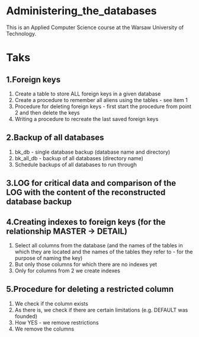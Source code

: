 # Administering_the_databases
This is an Applied Computer Science course at the Warsaw University of Technology. 


Taks
===========

1.Foreign keys
---------
1. Create a table to store ALL foreign keys in a given database
2. Create a procedure to remember all aliens using the tables - see item 1
3. Procedure for deleting foreign keys - first start the procedure from point 2 and then delete the keys
4. Writing a procedure to recreate the last saved foreign keys

2.Backup of all databases
---------
1. bk_db - single database backup (database name and directory)
2. bk_all_db - backup of all databases (directory name)
3. Schedule backups of all databases to run through

3.LOG for critical data and comparison of the LOG with the content of the reconstructed database backup
---------

4.Creating indexes to foreign keys (for the relationship MASTER -> DETAIL)
---------
1. Select all columns from the database (and the names of the tables in which they are located and the names of the tables they refer to - for the purpose of naming the key)
2. But only those columns for which there are no indexes yet
3. Only for columns from 2 we create indexes

5.Procedure for deleting a restricted column
---------
1. We check if the column exists
2. As there is, we check if there are certain limitations (e.g. DEFAULT was founded)
3. How YES - we remove restrictions
4. We remove the columns
